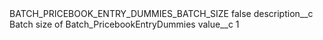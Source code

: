 <?xml version="1.0" encoding="UTF-8"?>
<CustomMetadata xmlns="http://soap.sforce.com/2006/04/metadata" xmlns:xsi="http://www.w3.org/2001/XMLSchema-instance" xmlns:xsd="http://www.w3.org/2001/XMLSchema">
    <label>BATCH_PRICEBOOK_ENTRY_DUMMIES_BATCH_SIZE</label>
    <protected>false</protected>
    <values>
        <field>description__c</field>
        <value xsi:type="xsd:string">Batch size of Batch_PricebookEntryDummies</value>
    </values>
    <values>
        <field>value__c</field>
        <value xsi:type="xsd:string">1</value>
    </values>
</CustomMetadata>
